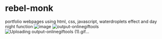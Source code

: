 # rebel-monk
portfolio webpages using html, css, javascript, waterdroplets effect and day night function
![image](https://github.com/IPSCODER/rebel-monk/assets/88920922/534ff90d-7a9c-47b0-bd36-db726d4f08a1)
![output-onlinegiftools](https://github.com/IPSCODER/rebel-monk/assets/88920922/a6589d83-56c7-4ed5-b07d-407c77e95a2b)
![Uploading output-onlinegiftools (1).gif…]()
